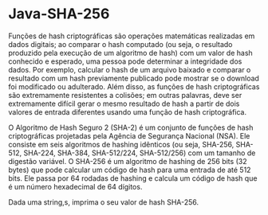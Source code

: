 # Java-SHA-256

Funções de hash criptográficas são operações matemáticas realizadas em dados digitais; ao comparar o hash computado (ou seja, o resultado produzido pela execução de um algoritmo de hash) com um valor de hash conhecido e esperado, uma pessoa pode determinar a integridade dos dados. Por exemplo, calcular o hash de um arquivo baixado e comparar o resultado com um hash previamente publicado pode mostrar se o download foi modificado ou adulterado. Além disso, as funções de hash criptográficas são extremamente resistentes a colisões; em outras palavras, deve ser extremamente difícil gerar o mesmo resultado de hash a partir de dois valores de entrada diferentes usando uma função de hash criptográfica.

O Algoritmo de Hash Seguro 2 (SHA-2) é um conjunto de funções de hash criptográficas projetadas pela Agência de Segurança Nacional (NSA). Ele consiste em seis algoritmos de hashing idênticos (ou seja, SHA-256, SHA-512, SHA-224, SHA-384, SHA-512/224, SHA-512/256) com um tamanho de digestão variável. O SHA-256 é um algoritmo de hashing de 256 bits (32 bytes) que pode calcular um código de hash para uma entrada de até 512 bits. Ele passa por 64 rodadas de hashing e calcula um código de hash que é um número hexadecimal de 64 dígitos.

Dada uma string,s, imprima o seu valor de hash SHA-256.
